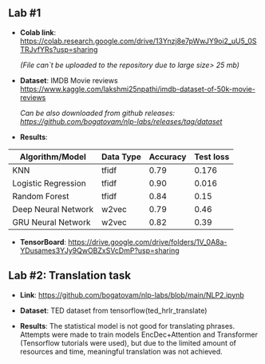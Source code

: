 ## Lab #1

* **Colab link**: https://colab.research.google.com/drive/13Ynzj8e7pWwJY9oi2_uU5_0STRJvfYRs?usp=sharing 

  *(File can`t be uploaded to the repository due to large size> 25 mb)*

* **Dataset**: IMDB Movie reviews https://www.kaggle.com/lakshmi25npathi/imdb-dataset-of-50k-movie-reviews

  *Can be also downloaded from github releases: https://github.com/bogatovam/nlp-labs/releases/tag/dataset* 

* **Results**:

| Algorithm/Model     | Data Type | Accuracy | Test loss | 
| ------              | --------- | ------   | ------    |
| KNN                 | tfidf     | 0.79     | 0.176     |
| Logistic Regression | tfidf     | 0.90     | 0.016     |
| Random Forest       | tfidf     | 0.84     | 0.15      |
| Deep Neural Network | w2vec     | 0.79     | 0.46      |
| GRU  Neural Network | w2vec     | 0.82     | 0.39      |

* **TensorBoard**: https://drive.google.com/drive/folders/1V_0A8a-YDusames3YJy9QwOBZxSVcDmP?usp=sharing

## Lab #2: Translation task

* **Link**: https://github.com/bogatovam/nlp-labs/blob/main/NLP2.ipynb 

* **Dataset**: TED dataset from tensorflow(ted_hrlr_translate)

* **Results**: The statistical model is not good for translating phrases. Attempts were made to train models EncDec+Attention and Transformer (Tensorflow tutorials were used), but due to the limited amount of resources and time, meaningful translation was not achieved. 
